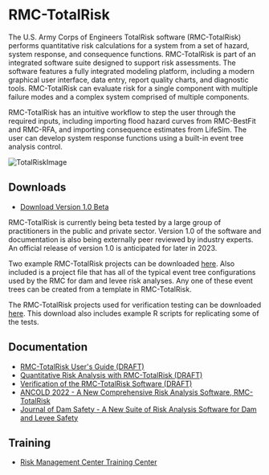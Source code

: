 # RMC-TotalRisk
The U.S. Army Corps of Engineers TotalRisk software (RMC-TotalRisk) performs quantitative risk calculations for a system from a set of hazard, system response, and consequence functions. RMC-TotalRisk is part of an integrated software suite designed to support risk assessments. The software features a fully integrated modeling platform, including a modern graphical user interface, data entry, report quality charts, and diagnostic tools. RMC-TotalRisk can evaluate risk for a single component with multiple failure modes and a complex system comprised of multiple components. 

RMC-TotalRisk has an intuitive workflow to step the user through the required inputs, including importing flood hazard curves from RMC-BestFit and RMC-RFA, and importing consequence estimates from LifeSim. The user can develop system response functions using a built-in event tree analysis control. 

![TotalRiskImage](https://user-images.githubusercontent.com/123974306/234911340-fa753eda-8796-46e5-8602-09685c002d92.png)

## Downloads
* [Download Version 1.0 Beta](https://github.com/USACE-RMC/RMC-TotalRisk/blob/main/RMC-TotalRisk_Beta_11-28-23.zip)

RMC-TotalRisk is currently being beta tested by a large group of practitioners in the public and private sector. Version 1.0 of the software and documentation is also being externally peer reviewed by industry experts. An official release of version 1.0 is anticipated for later in 2023. 

Two example RMC-TotalRisk projects can be downloaded [here](https://github.com/USACE-RMC/RMC-TotalRisk/blob/1c471ad71a0ee32569c982a00b6405cfd127c70f/Example%20Projects.zip). Also included is a project file that has all of the typical event tree configurations used by the RMC for dam and levee risk analyses. Any one of these event trees can be created from a template in RMC-TotalRisk.

The RMC-TotalRisk projects used for verification testing can be downloaded [here](https://github.com/USACE-RMC/RMC-TotalRisk/blob/421a276268ace4e1b8e61c8502324f9866fe6af9/Verification%20Projects.zip). This download also includes example R scripts for replicating some of the tests.  

## Documentation
* [RMC-TotalRisk User's Guide (DRAFT)](https://github.com/USACE-RMC/RMC-TotalRisk/files/11762136/RMC-TR-2023-XX.-.RMC-TotalRisk.User.s.Guide.-.04-24-23.pdf)
* [Quantitative Risk Analysis with RMC-TotalRisk (DRAFT)](https://github.com/USACE-RMC/RMC-TotalRisk/files/11762137/RMC-TR-2023-XX.-.Quantitative.Risk.Analysis.with.RMC-TotalRisk.-.06-14-23.pdf)
* [Verification of the RMC-TotalRisk Software (DRAFT)](https://github.com/USACE-RMC/RMC-TotalRisk/files/11762490/RMC-TR-2023-XX.-.Verification.of.the.RMC-TotalRisk.Software.-.06-15-23.pdf)
* [ANCOLD 2022 - A New Comprehensive Risk Analysis Software, RMC-TotalRisk](https://github.com/USACE-RMC/RMC-TotalRisk/files/11240679/ANCOLD-2022_RMC-TotalRisk_Smith_and_Fields_Final.pdf)
* [Journal of Dam Safety - A New Suite of Risk Analysis Software for Dam and Levee Safety](https://github.com/USACE-RMC/RMC-TotalRisk/files/11240680/18.3_Smith_NewSuiteRiskAnalysis.pdf)

## Training
* [Risk Management Center Training Center](https://www.rmc.usace.army.mil/Training/)
